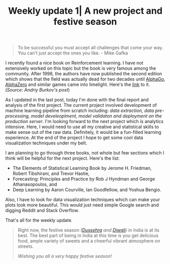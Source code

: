 ﻿---
layout: post
title: Weekly update 1| A new project and festive season
---

> To be successful you must accept all challenges that come your way. You can’t just accept the ones you like. - Mike Gafka

I recently found a nice book on Reinforcement learning. I have not extensively worked on this topic but the book is very famous among the community. After 1998, the authors have now published the second edition which shows that the field was actually dead for two decades until  [AlphaGo](https://en.wikipedia.org/wiki/AlphaGo), [AlphaZero](https://en.wikipedia.org/wiki/AlphaZero) and similar games came into limelight. Here's the [link](https://mitpress.mit.edu/books/reinforcement-learning-second-edition) to it. (*Source: Andriy Burkov's post*) 

As I updated in the last post, today I'm done with the final report and analysis of the first project. The current project involved development of machine learning pipeline from scratch including: *data extraction, data pre-processing, model develeoplment, model validaton and deployment on the production server*. I'm looking forward to the next project which is analytics intensive. Here, I would need to use all my creative and statistical skills to make sense out of the raw data. Definitely, it would be a fun-filled learning experience. At the end of the project I hope to get some cool data visualization techniques under my belt. 


I am planning to go through three books, not whole but few sections which I think will be helpful for the next project. Here's the list:
* The Elements of Statistical Learning
Book by Jerome H. Friedman, Robert Tibshirani, and Trevor Hastie,
* Forecasting: Principles and Practice by Rob J Hyndman and George Athanasopoulos, and
* Deep Learning by Aaron Courville, Ian Goodfellow, and Yoshua Bengio.

Also, I have to look for data visualization techniques which can make your plots look more beautiful. This would just need simple Google search and digging Reddit and Stack Overflow.


That's all for the weekly update.

> Right now, the festive season 
> *([Dussehra](https://en.wikipedia.org/wiki/Vijayadashami) and [Diwali](https://en.wikipedia.org/wiki/Diwali))* in India is at its best. The best part of being in India at this time is you get delicious food, ample variety of sweets and a cheerful vibrant atmosphere on streets.
>
>  *Wishing you all a very happy festive season!*
> 



